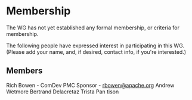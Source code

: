 # Membership

The WG has not yet established any formal membership, or criteria for
membership. 

The following people have expressed interest in participating in this
WG. (Please add your name, and, if desired, contact info, if you're
interested.)

## Members

Rich Bowen - ComDev PMC Sponsor - rbowen@apache.org
Andrew Wetmore
Bertrand Delacretaz
Trista Pan
tison


